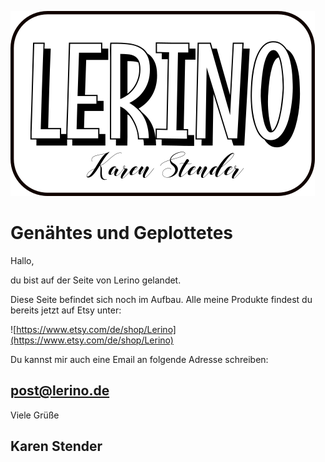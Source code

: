 
![ChangeMe](Lerino_neu.png)


# Genähtes und Geplottetes

Hallo,
 
du bist auf der Seite von Lerino gelandet.
 
Diese Seite befindet sich noch im Aufbau.
Alle meine Produkte findest du bereits jetzt auf Etsy unter:
 
![https://www.etsy.com/de/shop/Lerino](https://www.etsy.com/de/shop/Lerino)
 
Du kannst mir auch eine Email an folgende Adresse schreiben:
 
## post@lerino.de

Viele Grüße
## Karen Stender
